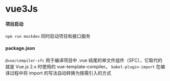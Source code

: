 # vue3Js

#### 项目启动

`npm run mockdev` 同时启动项目和接口服务

<!-- `npm run dev` 启动项目 -->
<!-- `npm run mock` 启动接口服务 -->

#### package.json
`@vue/compiler-sfc` 用于编译项目中 .vue 结尾的单文件组件（SFC），它取代的就是 Vue.js 2.x 时使用的 vue-template-compiler。
`babel-plugin-import` 在编译过程中将 import 的写法自动转换为按需引入的方式
